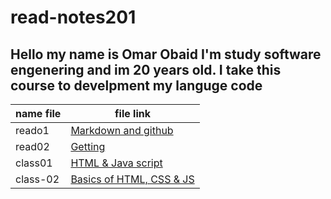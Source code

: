 # read-notes201
## Hello my name is Omar Obaid I'm study software engenering and im 20 years old. I take this course to develpment my languge code


name file | file link 
----------|----------
 reado1   |    [Markdown and github](https://omarobaid1.github.io/read-notes201/reado1)
 read02   |     [Getting](https://omarobaid1.github.io/read-notes201/read02)
 class01  |    [HTML & Java script](https://omarobaid1.github.io/read-notes201/class-01)
 class-02 |    [Basics of HTML, CSS & JS]()
